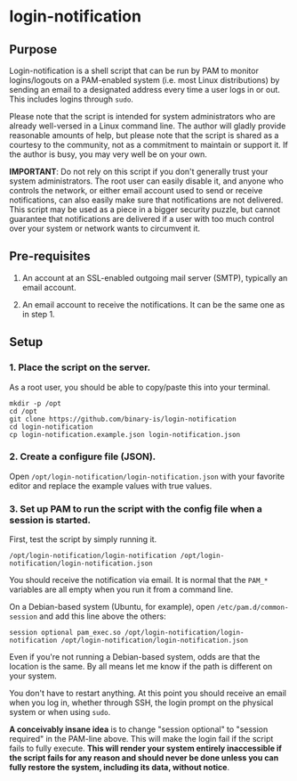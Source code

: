 # login-notification

## Purpose

Login-notification is a shell script that can be run by PAM to monitor logins/logouts on a PAM-enabled system (i.e. most Linux distributions) by sending an email to a designated address every time a user logs in or out. This includes logins through `sudo`.

Please note that the script is intended for system administrators who are already well-versed in a Linux command line. The author will gladly provide reasonable amounts of help, but please note that the script is shared as a courtesy to the community, not as a commitment to maintain or support it. If the author is busy, you may very well be on your own.

**IMPORTANT**: Do not rely on this script if you don't generally trust your system administrators. The root user can easily disable it, and anyone who controls the network, or either email account used to send or receive notifications, can also easily make sure that notifications are not delivered. This script may be used as a piece in a bigger security puzzle, but cannot guarantee that notifications are delivered if a user with too much control over your system or network wants to circumvent it.

## Pre-requisites

1. An account at an SSL-enabled outgoing mail server (SMTP), typically an email account.

2. An email account to receive the notifications. It can be the same one as in step 1.

## Setup

### 1. Place the script on the server.

As a root user, you should be able to copy/paste this into your terminal.

    mkdir -p /opt
    cd /opt
    git clone https://github.com/binary-is/login-notification
    cd login-notification
    cp login-notification.example.json login-notification.json

### 2. Create a configure file (JSON).

Open `/opt/login-notification/login-notification.json` with your favorite editor and replace the example values with true values.

### 3. Set up PAM to run the script with the config file when a session is started.

First, test the script by simply running it.

    /opt/login-notification/login-notification /opt/login-notification/login-notification.json

You should receive the notification via email. It is normal that the `PAM_*` variables are all empty when you run it from a command line.

On a Debian-based system (Ubuntu, for example), open `/etc/pam.d/common-session` and add this line above the others:

    session optional pam_exec.so /opt/login-notification/login-notification /opt/login-notification/login-notification.json

Even if you're not running a Debian-based system, odds are that the location is the same. By all means let me know if the path is different on your system.

You don't have to restart anything. At this point you should receive an email when you log in, whether through SSH, the login prompt on the physical system or when using `sudo`.

**A conceivably insane idea** is to change "session optional" to "session required" in the PAM-line above. This will make the login fail if the script fails to fully execute. **This will render your system entirely inaccessible if the script fails for any reason and should never be done unless you can fully restore the system, including its data, without notice**.


